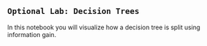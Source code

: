 ## `Optional Lab: Decision Trees`

In this notebook you will visualize how a decision tree is split using information gain.